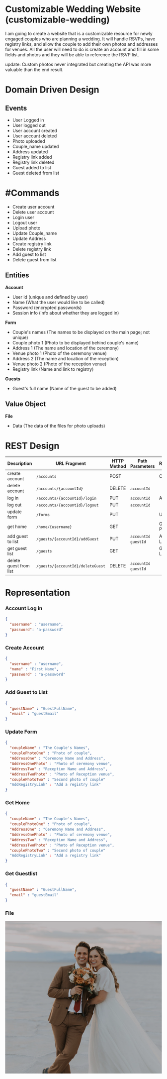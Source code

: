 # Customizable Wedding Website (customizable-wedding)
I am going to create a website that is a customizable resource for newly engaged couples who are planning a wedding.  It will handle RSVPs, have registry links, and allow the couple to add their own photos and addresses for venues.  All the user will need to do is create an account and fill in some fields and photos and they will be able to reference the RSVP list. 

update: Custom photos never integrated but creating the API was more valuable than the end result.

# Domain Driven Design
## Events
- User Logged in 
- User logged out
- User account created
- User account deleted
- Photo uploaded
- Couple_name updated
- Address updated
- Registry link added
- Registry link deleted
- Guest added to list
- Guest deleted from list

# #Commands
- Create user account
- Delete user account
- Login user
- Logout user
- Upload photo
- Update Couple_name
- Update Address
- Create registry link
- Delete registry link
- Add guest to list
- Delete guest from list

## Entities
**Account**
- User id (unique and defined by user)
- Name (What the user would like to be called)
- Password (encrypted passwords)
- Session info (info about whether they are logged in)

**Form**
- Couple's names (The names to be displayed on the main page; not unique)
- Couple photo 1 (Photo to be displayed behind couple's name)
- Address 1 (The name and location of the ceremony)
- Venue photo 1 (Photo of the ceremony venue)
- Address 2 (The name and location of the reception)
- Venue photo 2 (Photo of the reception venue)
- Registry link (Name and link to registry)

**Guests**
- Guest's full name (Name of the guest to be added)

## Value Object
**File**
- Data (The data of the files for photo uploads)

# REST Design
| Description | URL Fragment | HTTP Method | Path Parameters | Representations |
| ----------- | ------------ | ----------- | --------------- | --------------- |
| create account | `/accounts` | POST | | Create Account |
| delete account | `/accounts/{accountId}` | DELETE | `accountId` | |
| log in | `/accounts/{accountId}/login` | PUT | `accountId` | Account Log In |
| log out | `/accounts/{accountId}/logout` | PUT | `accountId` | |
| update form | `/forms` | PUT | | Update Form |
| get home | `/home/{username}` | GET | | Get the Home Page |
| add guest to list | `/guests/{accountId}/addGuest` | PUT |  `accountId` `guestId`  | Add Guest to List |
| get guest list | `/guests` | GET | | Get the Guest List |
| delete guest from list | `/guests/{accountId}/deleteGuest` | DELETE | `accountId` `guestId` | |

# Representation

### Account Log in

```json
{
  "username" : "username",
  "password": "a-password"
}
```

### Create Account
```json
{
  "username" : "username",
  "name" : "First Name",
  "password" : "a-password"
}
```

### Add Guest to List
```json
{
  "guestName" : "GuestFullName",
  "email" : "guestEmail"
}
```

### Update Form
```json
{
  "coupleName" : "The Couple's Names",
  "couplePhotoOne" : "Photo of couple",
  "AddressOne" : "Ceremony Name and Address",
  "AddressOnePhoto" : "Photo of ceremony venue",
  "AddressTwo" : "Reception Name and Address",
  "AddressTwoPhoto" : "Photo of Reception venue",
  "couplePhotoTwo" : "Second photo of couple"
  "AddRegistryLink" : "Add a registry link"
}
```
### Get Home
```json
{
  "coupleName" : "The Couple's Names",
  "couplePhotoOne" : "Photo of couple",
  "AddressOne" : "Ceremony Name and Address",
  "AddressOnePhoto" : "Photo of ceremony venue",
  "AddressTwo" : "Reception Name and Address",
  "AddressTwoPhoto" : "Photo of Reception venue",
  "couplePhotoTwo" : "Second photo of couple"
  "AddRegistryLink" : "Add a registry link"
}
```
### Get Guestlist
```json
{
  "guestName" : "GuestFullName",
  "email" : "guestEmail"
}
```

### File
<img src="CouplePhoto1.png"/>
